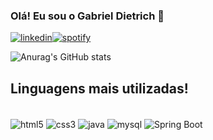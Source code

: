 

### Olá! Eu sou o Gabriel Dietrich 👋


[![linkedin](https://img.shields.io/badge/LinkedIn-0077B5?style=for-the-badge&logo=linkedin&logoColor=white)](https://www.linkedin.com/in/gabriel-dietrich-2009ba234/)[![spotify](https://img.shields.io/badge/Spotify-1ED760?&style=for-the-badge&logo=spotify&logoColor=white)](https://open.spotify.com/playlist/14TffIXvnVVgmxp2uyM9Qv)

![Anurag's GitHub stats](https://github-readme-stats.vercel.app/api?username=gabbdietrich&show_icons=true&theme=transparent)

## Linguagens mais utilizadas!

<div style="display: inline_block"><br/> 
<img align="center" alt="html5" src="https://img.shields.io/badge/HTML5-E34F26?style=for-the-badge&logo=html5&logoColor=white" />
<img align="center" alt="css3" src="https://img.shields.io/badge/CSS3-1572B6?style=for-the-badge&logo=css3&logoColor=white" />
<img align="center" alt="java" src="https://img.shields.io/badge/Java-ED8B00?style=for-the-badge&logo=openjdk&logoColor=white" />
<img align="center" alt="mysql" src="https://img.shields.io/badge/MySQL-005C84?style=for-the-badge&logo=mysql&logoColor=white" />
<img align="center" alt="Spring Boot" src="https://img.shields.io/badge/Spring_Boot-F2F4F9?style=for-the-badge&logo=spring-boot" />


</div>
